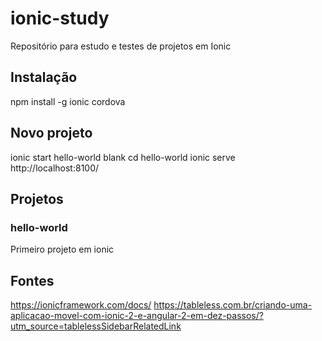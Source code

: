 # ionic-study
Repositório para estudo e testes de projetos em Ionic

## Instalação
npm install -g ionic cordova

## Novo projeto
ionic start hello-world blank
cd hello-world
ionic serve
http://localhost:8100/

## Projetos

### hello-world
Primeiro projeto em ionic

## Fontes
https://ionicframework.com/docs/
https://tableless.com.br/criando-uma-aplicacao-movel-com-ionic-2-e-angular-2-em-dez-passos/?utm_source=tablelessSidebarRelatedLink